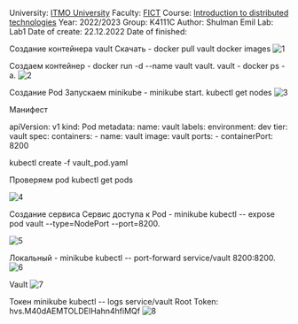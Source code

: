 University: [ITMO University](https://itmo.ru/ru/)
Faculty: [FICT](https://fict.itmo.ru)
Course: [Introduction to distributed technologies](https://github.com/itmo-ict-faculty/introduction-to-distributed-technologies)
Year: 2022/2023
Group: K4111C
Author: Shulman Emil
Lab: Lab1
Date of create: 22.12.2022
Date of finished:


Создание контейнера vault
Скачать - docker pull vault
docker images
![1](https://user-images.githubusercontent.com/54935204/209160265-94d10745-b785-46c8-ab68-7eb49fca50ec.png)

Создаем контейнер - docker run -d --name vault vault.
vault - docker ps -a.
![2](https://user-images.githubusercontent.com/54935204/209160603-e1e38692-d786-49d1-8ade-036214993303.png)


Создание Pod
Запускаем minikube - minikube start.
kubectl get nodes
![3](https://user-images.githubusercontent.com/54935204/209160839-0a4d1fa4-ed90-4e44-bbb2-65fa7bdecdfa.png)

Манифест 

apiVersion: v1
kind: Pod
metadata:
  name: vault
  labels:
    environment: dev
    tier: vault
spec:
  containers:
    - name: vault
      image: vault
      ports:
        - containerPort: 8200

kubectl create -f vault_pod.yaml  

Проверяем pod
kubectl get pods

![4](https://user-images.githubusercontent.com/54935204/209161371-a6bc95d8-bc58-4ca0-ad51-3c03eb93a429.png)


Создание сервиса
Сервис доступа к Pod - minikube kubectl -- expose pod vault --type=NodePort --port=8200.

![5](https://user-images.githubusercontent.com/54935204/209161609-1dead65d-4d52-4cbd-b1bc-d0a4ae108603.png)

Локальный - minikube kubectl -- port-forward service/vault 8200:8200.
![6](https://user-images.githubusercontent.com/54935204/209161724-919afcf8-2074-4d9b-8c54-a361b110495d.png)

Vault
![7](https://user-images.githubusercontent.com/54935204/209161760-c97bef70-fd56-4b1f-a984-87c86be3ee66.png)


Токен minikube kubectl -- logs service/vault
Root Token: hvs.M40dAEMTOLDEIHahn4hfiMQf
![8](https://user-images.githubusercontent.com/54935204/209161965-58cca131-40a6-482a-8c38-91f29c16bbf0.png)

